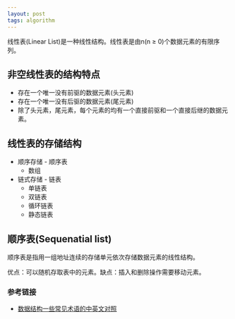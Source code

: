 ```yaml
---
layout: post
tags: algorithm
---
```

线性表(Linear List)是一种线性结构。线性表是由n(n ≥ 0)个数据元素的有限序列。

## 非空线性表的结构特点

- 存在一个唯一没有前驱的数据元素(头元素)
- 存在一个唯一没有后驱的数据元素(尾元素)
- 除了头元素，尾元素，每个元素的均有一个直接前驱和一个直接后继的数据元素。

## 线性表的存储结构

- 顺序存储 - 顺序表
  - 数组
- 链式存储 - 链表
  - 单链表
  - 双链表
  - 循环链表
  - 静态链表

## 顺序表(Sequenatial list)

顺序表是指用一组地址连续的存储单元依次存储数据元素的线性结构。

优点：可以随机存取表中的元素。缺点：插入和删除操作需要移动元素。

### 参考链接  

- [数据结构一些常见术语的中英文对照](http://www.nowamagic.net/librarys/veda/detail/1866)
